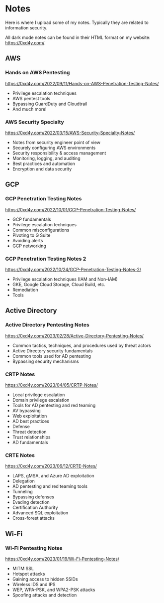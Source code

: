 # Notes
Here is where I upload some of my notes. Typically they are related to information security.

All dark mode notes can be found in their HTML format on my website: https://0xd4y.com/.

## AWS
### Hands on AWS Pentesting
https://0xd4y.com/2022/09/11/Hands-on-AWS-Penetration-Testing-Notes/
- Privilege escalation techniques
- AWS pentest tools
- Bypassing GuardDuty and Cloudtrail
- And much more!

### AWS Security Specialty
https://0xd4y.com/2022/03/15/AWS-Security-Specialty-Notes/
- Notes from security engineer point of view
- Securely configuring AWS environments
- Security responsibility & access management 
- Monitoring, logging, and auditing 
- Best practices and automation 
- Encryption and data security

## GCP
### GCP Penetration Testing Notes
https://0xd4y.com/2022/10/01/GCP-Penetration-Testing-Notes/
- GCP fundamentals
- Privilege escalation techniques 
- Common misconfigurations
- Pivoting to G Suite
- Avoiding alerts
- GCP networking

### GCP Penetration Testing Notes 2
https://0xd4y.com/2022/10/24/GCP-Penetration-Testing-Notes-2/
- Privilege escalation techniques (IAM and Non-IAM)
- GKE, Google Cloud Storage, Cloud Build, etc.
- Remediation
- Tools

## Active Directory
### Active Directory Pentesting Notes
https://0xd4y.com/2023/02/28/Active-Directory-Pentesting-Notes/
- Common tactics, techniques, and procedures used by threat actors
- Active Directory security fundamentals
- Common tools used for AD pentesting
- Bypassing security mechanisms

### CRTP Notes
https://0xd4y.com/2023/04/05/CRTP-Notes/
- Local privilege escalation
- Domain privilege escalation
- Tools for AD pentesting and red teaming
- AV bypassing
- Web exploitation
- AD best practices
- Defense
- Threat detection
- Trust relationships
- AD fundamentals

### CRTE Notes
https://0xd4y.com/2023/06/12/CRTE-Notes/
- LAPS, gMSA, and Azure AD exploitation
- Delegation
- AD pentesting and red teaming tools
- Tunneling
- Bypassing defenses
- Evading detection
- Certification Authority
- Advanced SQL exploitation
- Cross-forest attacks

## Wi-Fi
### Wi-Fi Pentesting Notes
https://0xd4y.com/2023/01/19/Wi-Fi-Pentesting-Notes/
- MITM SSL
- Hotspot attacks
- Gaining access to hidden SSIDs
- Wireless IDS and IPS
- WEP, WPA-PSK, and WPA2-PSK attacks 
- Spoofing attacks and detection



